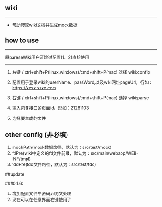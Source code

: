 ## wiki

---

- 帮助爬取wiki文档并生成mock数据

## how to use

---

原pareseWiki用户可跳过配置(1、2)直接使用

---


1. 右键 / ctrl+shift+P(linux,windows)/cmd+shift+P(mac) 选择 wiki:config

2. 配置用于登录wiki的userName、passWord,以及wiki网址pageUrl，行如：https://xxxx.xxxx.com

3. 右键 / ctrl+shift+P(linux,windows)/cmd+shift+P(mac) 选择 wiki:parse

4. 输入包含接口的页面id，形如：21281103

5. 选择要生成的文件


## other config (非必填)

1. mockPath(mock数据路径，默认为：src/test/mock)
2. ftlPre(wiki中定义的ftl文件前缀，默认为：src/main/webapp/WEB-INF/tmpl)
3. tddPre(tdd文件路径，默认为：src/test/tdd)
    

##update

###0.1.6: 

1. 增加配置文件中密码非明文处理
2. 现在可以在任意界面右键使用了

